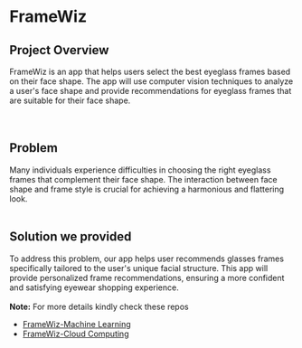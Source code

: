 # FrameWiz

## Project Overview
FrameWiz is an app that helps users select the best eyeglass frames based on their face shape. The app will use computer vision techniques to analyze a user's face shape and provide recommendations for eyeglass frames that are suitable for their face shape.
<br>
<br>
<br>
## Problem
Many individuals experience difficulties in choosing the right eyeglass frames that complement their face shape. The interaction between face shape and frame style is crucial for achieving a harmonious and flattering look.
<br>
<br>
## Solution we provided
To address this problem, our app helps user recommends glasses frames specifically tailored to the user's unique facial structure. This app will provide personalized frame recommendations, ensuring a more confident and satisfying eyewear shopping experience.
<br>
<br>
**Note:** For more details kindly check these repos
- [FrameWiz-Machine Learning](https://github.com/daffayanuardhana/FrameWiz-ML)
- [FrameWiz-Cloud Computing](https://github.com/anisa116/cloud-computing.git)
